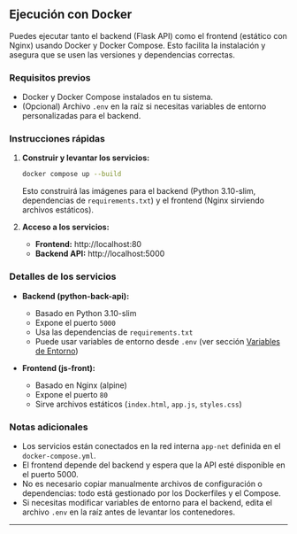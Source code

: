 ## Ejecución con Docker

Puedes ejecutar tanto el backend (Flask API) como el frontend (estático con Nginx) usando Docker y Docker Compose. Esto facilita la instalación y asegura que se usen las versiones y dependencias correctas.

### Requisitos previos
- Docker y Docker Compose instalados en tu sistema.
- (Opcional) Archivo `.env` en la raíz si necesitas variables de entorno personalizadas para el backend.

### Instrucciones rápidas
1. **Construir y levantar los servicios:**
   ```sh
   docker compose up --build
   ```
   Esto construirá las imágenes para el backend (Python 3.10-slim, dependencias de `requirements.txt`) y el frontend (Nginx sirviendo archivos estáticos).

2. **Acceso a los servicios:**
   - **Frontend:** http://localhost:80
   - **Backend API:** http://localhost:5000

### Detalles de los servicios
- **Backend (python-back-api):**
  - Basado en Python 3.10-slim
  - Expone el puerto `5000`
  - Usa las dependencias de `requirements.txt`
  - Puede usar variables de entorno desde `.env` (ver sección [Variables de Entorno](#variables-de-entorno))

- **Frontend (js-front):**
  - Basado en Nginx (alpine)
  - Expone el puerto `80`
  - Sirve archivos estáticos (`index.html`, `app.js`, `styles.css`)

### Notas adicionales
- Los servicios están conectados en la red interna `app-net` definida en el `docker-compose.yml`.
- El frontend depende del backend y espera que la API esté disponible en el puerto 5000.
- No es necesario copiar manualmente archivos de configuración o dependencias: todo está gestionado por los Dockerfiles y el Compose.
- Si necesitas modificar variables de entorno para el backend, edita el archivo `.env` en la raíz antes de levantar los contenedores.

---

